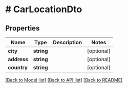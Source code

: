 # # CarLocationDto

## Properties

Name | Type | Description | Notes
------------ | ------------- | ------------- | -------------
**city** | **string** |  | [optional]
**address** | **string** |  | [optional]
**country** | **string** |  | [optional]

[[Back to Model list]](../../README.md#models) [[Back to API list]](../../README.md#endpoints) [[Back to README]](../../README.md)
